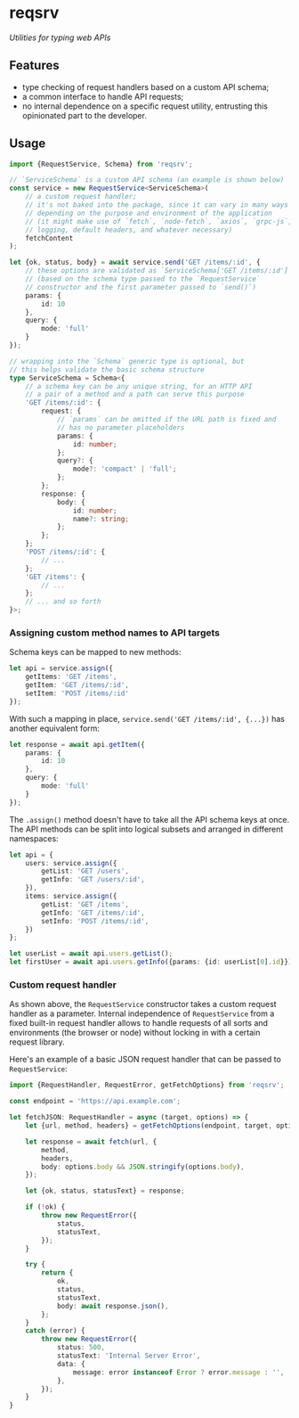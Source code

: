 # reqsrv

*Utilities for typing web APIs*

## Features

- type checking of request handlers based on a custom API schema;
- a common interface to handle API requests;
- no internal dependence on a specific request utility, entrusting this opinionated part to the developer.

## Usage

```ts
import {RequestService, Schema} from 'reqsrv';

// `ServiceSchema` is a custom API schema (an example is shown below)
const service = new RequestService<ServiceSchema>(
    // a custom request handler;
    // it's not baked into the package, since it can vary in many ways
    // depending on the purpose and environment of the application
    // (it might make use of `fetch`, `node-fetch`, `axios`, `grpc-js`,
    // logging, default headers, and whatever necessary)
    fetchContent
);

let {ok, status, body} = await service.send('GET /items/:id', {
    // these options are validated as `ServiceSchema['GET /items/:id']`
    // (based on the schema type passed to the `RequestService`
    // constructor and the first parameter passed to `send()`)
    params: {
        id: 10
    },
    query: {
        mode: 'full'
    }
});

// wrapping into the `Schema` generic type is optional, but
// this helps validate the basic schema structure
type ServiceSchema = Schema<{
    // a schema key can be any unique string, for an HTTP API
    // a pair of a method and a path can serve this purpose
    'GET /items/:id': {
        request: {
            // `params` can be omitted if the URL path is fixed and
            // has no parameter placeholders
            params: {
                id: number;
            };
            query?: {
                mode?: 'compact' | 'full';
            };
        };
        response: {
            body: {
                id: number;
                name?: string;
            };
        };
    };
    'POST /items/:id': {
        // ...
    };
    'GET /items': {
        // ...
    };
    // ... and so forth
}>;
```

### Assigning custom method names to API targets

Schema keys can be mapped to new methods:

```ts
let api = service.assign({
    getItems: 'GET /items',
    getItem: 'GET /items/:id',
    setItem: 'POST /items/:id'
});
```

With such a mapping in place, `service.send('GET /items/:id', {...})` has another equivalent form:

```ts
let response = await api.getItem({
    params: {
        id: 10
    },
    query: {
        mode: 'full'
    }
});
```

The `.assign()` method doesn't have to take all the API schema keys at once. The API methods can be split into logical subsets and arranged in different namespaces:

```ts
let api = {
    users: service.assign({
        getList: 'GET /users',
        getInfo: 'GET /users/:id',
    }),
    items: service.assign({
        getList: 'GET /items',
        getInfo: 'GET /items/:id',
        setInfo: 'POST /items/:id',
    })
};

let userList = await api.users.getList();
let firstUser = await api.users.getInfo({params: {id: userList[0].id}});
```

### Custom request handler

As shown above, the `RequestService` constructor takes a custom request handler as a parameter. Internal independence of `RequestService` from a fixed built-in request handler allows to handle requests of all sorts and environments (the browser or node) without locking in with a certain request library.

Here's an example of a basic JSON request handler that can be passed to `RequestService`:

```ts
import {RequestHandler, RequestError, getFetchOptions} from 'reqsrv';

const endpoint = 'https://api.example.com';

let fetchJSON: RequestHandler = async (target, options) => {
    let {url, method, headers} = getFetchOptions(endpoint, target, options);

    let response = await fetch(url, {
        method,
        headers,
        body: options.body && JSON.stringify(options.body),
    });

    let {ok, status, statusText} = response;

    if (!ok) {
        throw new RequestError({
            status,
            statusText,
        });
    }

    try {
        return {
            ok,
            status,
            statusText,
            body: await response.json(),
        };
    }
    catch (error) {
        throw new RequestError({
            status: 500,
            statusText: 'Internal Server Error',
            data: {
                message: error instanceof Error ? error.message : '',
            },
        });
    }
}
```
